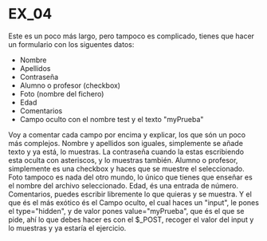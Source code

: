 # EX_04

Este es un poco más largo, pero tampoco es complicado, tienes que hacer un formulario con los siguentes datos:

- Nombre
- Apellidos
- Contraseña
- Alumno o profesor (checkbox)
- Foto (nombre del fichero)
- Edad
- Comentarios
- Campo oculto con el nombre test y el texto "myPrueba"

Voy a comentar cada campo por encima y explicar, los que són un poco más complejos.
Nombre y apellidos son iguales, simplemente se añade texto y ya está, lo  muestras. La contraseña cuando la estas escribiendo esta oculta con asteriscos, y lo muestras también. Alumno o profesor, simplemente es una checkbox y haces que se muestre el seleccionado. Foto tampoco es nada del otro mundo, lo único que tienes que enseñar es el nombre del archivo seleccionado. Edad, és una entrada de número. Comentarios, puedes escribir libremente lo que quieras y se muestra. Y el que és el más exótico és el Campo oculto, el cual haces un "input", le pones el type="hidden", y de valor pones value="myPrueba", que és el que se pide, ahí lo que debes hacer es con el $_POST, recoger el valor del input y lo muestras y ya estaría el ejercicio.